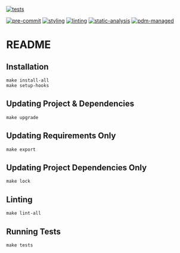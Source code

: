 [![tests](https://github.com/ksquarekumar/pdm-python/workflows/Tests/badge.svg)][tests]

[![pre-commit](https://img.shields.io/badge/pre--commit-enabled-brightgreen?logo=pre-commit&logoColor=white)][pre-commit]
[![styling](https://img.shields.io/badge/code%20style-black-000000.svg)][black]
[![linting](https://img.shields.io/endpoint?url=https://raw.githubusercontent.com/astral-sh/ruff/main/assets/badge/v2.json)][ruff]
[![static-analysis](https://www.mypy-lang.org/static/mypy_badge.svg)][mypy]
[![pdm-managed](https://img.shields.io/badge/pdm-managed-blueviolet)][pdm]

[tests]: https://github.com/ksquarekumar/pdm-python/actions?workflow=Tests
[pre-commit]: https://github.com/pre-commit/pre-commit
[black]: https://github.com/psf/black
[ruff]: https://github.com/astral-sh/ruff
[mypy]: https://github.com/python/mypy
[pdm]: https://pdm-project.org

# README

## Installation

```shell
make install-all
make setup-hooks
```

## Updating Project & Dependencies

```shell
make upgrade
```

## Updating Requirements Only

```shell
make export
```

## Updating Project Dependencies Only

```shell
make lock
```

## Linting

```shell
make lint-all
```

## Running Tests

```shell
make tests
```
